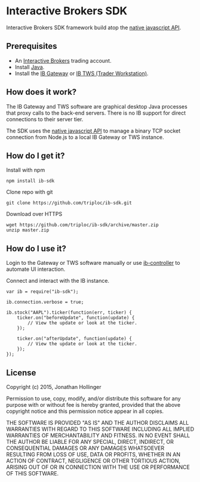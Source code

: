 # Interactive Brokers SDK

Interactive Brokers SDK framework build atop the [native javascript API](https://github.com/pilwon/node-ib).

## Prerequisites

* An [Interactive Brokers](https://www.interactivebrokers.com/) trading account.
* Install [Java](https://java.com/en/download/).
* Install the [IB Gateway](http://interactivebrokers.github.io) or [IB TWS (Trader Workstation)](https://www.interactivebrokers.com/en/index.php?f=674&ns=T).

## How does it work?

The IB Gateway and TWS software are graphical desktop Java processes that proxy calls to the back-end servers.  There is no IB support for direct connections to their server tier.

The SDK uses the [native javascript API](https://github.com/pilwon/node-ib) to manage a binary TCP socket connection from Node.js to a local IB Gateway or TWS instance.

## How do I get it?

Install with npm

    npm install ib-sdk

Clone repo with git

    git clone https://github.com/triploc/ib-sdk.git

Download over HTTPS

    wget https://github.com/triploc/ib-sdk/archive/master.zip
    unzip master.zip

## How do I use it?

Login to the Gateway or TWS software manually or use [ib-controller](https://github.com/ib-controller/ib-controller) to automate UI interaction.

Connect and interact with the IB instance.

    var ib = require("ib-sdk");
    
    ib.connection.verbose = true;
    
    ib.stock("AAPL").ticker(function(err, ticker) {
        ticker.on("beforeUpdate", function(update) {
            // View the update or look at the ticker.
        });
        
        ticker.on("afterUpdate", function(update) {
            // View the update or look at the ticker.
        });
    });

## License

Copyright (c) 2015, Jonathan Hollinger

Permission to use, copy, modify, and/or distribute this software for any purpose with or without fee is hereby granted, provided that the above copyright notice and this permission notice appear in all copies.

THE SOFTWARE IS PROVIDED "AS IS" AND THE AUTHOR DISCLAIMS ALL WARRANTIES WITH REGARD TO THIS SOFTWARE INCLUDING ALL IMPLIED WARRANTIES OF MERCHANTABILITY AND FITNESS. IN NO EVENT SHALL THE AUTHOR BE LIABLE FOR ANY SPECIAL, DIRECT, INDIRECT, OR CONSEQUENTIAL DAMAGES OR ANY DAMAGES WHATSOEVER RESULTING FROM LOSS OF USE, DATA OR PROFITS, WHETHER IN AN ACTION OF CONTRACT, NEGLIGENCE OR OTHER TORTIOUS ACTION, ARISING OUT OF OR IN CONNECTION WITH THE USE OR PERFORMANCE OF THIS SOFTWARE.